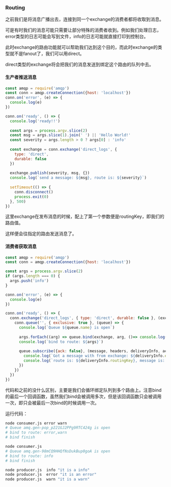 ### Routing
之前我们是将消息广播出去，连接到同一个exchange的消费者都将收取到消息。

可是有时我们的消息可能只需要让部分特殊的消费者收到。例如我们处理日志，error类型的日志可能会写到文件，info的日志可能就直接打印到控制台。

此时exchange的路由功能就可以帮助我们达到这个目的，而此时exchange的类型就不是fanout了，我们可以用direct。

direct类型的exchange将会把我们的消息发送到绑定这个路由的队列中去。

#### 生产者推送消息
```javascript
const amqp = require('amqp')
const conn = amqp.createConnection({host: 'localhost'})
conn.on('error', (e) => {
  console.log(e)
})

conn.on('ready', () => {
  console.log('ready!!')
  
  const args = process.argv.slice(2)
  const msg = args.slice(1).join(' ') || 'Hello World!'
  const severity = args.length > 0 ? args[0] : 'info'
  
  const exchange = conn.exchange('direct_logs', {
    type: 'direct',
    durable: false
  })
  
  exchange.publish(severity, msg, {})
  console.log(`send a message: ${msg}, route is: ${severity}`)
  
  setTimeout(() => {
    conn.disconnect()
    process.exit(0)
  }, 500)
})
```
这里exchange在发布消息的时候，配上了第一个参数便是routingKey，即我们的路由值。

这样便会往指定的路由发送消息了。

#### 消费者获取消息
```javascript
const amqp = require('amqp')
const conn = amqp.createConnection({host: 'localhost'})

const args = process.argv.slice(2)
if (args.length === 0) {
  args.push('info')
}

conn.on('error', (e) => {
  console.log(e)
})

conn.on('ready', () => {
  conn.exchange('direct_logs', { type: 'direct', durable: false }, (exchange) => {
    conn.queue('', { exclusive: true }, (queue) => {
      console.log(`Queue ${queue.name} is open`)
      
      args.forEach((arg) => queue.bind(exchange, arg, ()=> console.log('bind finish')))
      console.log(`bind to route: ${args}`)
          
      queue.subscribe({ack: false}, (message, headers, deliveryInfo, ack) => {
        console.log(`Got a message with from exchange: ${deliveryInfo.exchange}`)
        console.log(`route is: ${deliveryInfo.routingKey}, message is: ${message.data.toString()}`)
      })
    })
  })
})
```
代码和之前的没什么区别，主要是我们会循环绑定队列到多个路由上。注意bind的最后一个回调函数，虽然我们bind会被调用多次，但是该回调函数只会被调用一次，即只会被最后一次bind的时候调用一次。

运行代码：
```bash
node consumer.js error warn
# Queue amq.gen-pop_p221GJ2PPg9RTC424g is open
# bind to route: error,warn
# bind finish

node consumer.js
# Queue amq.gen-98mCQ9HHQfNsDukBup0goA is open
# bind to route: info
# bind finish

node producer.js  info "it is a info"
node producer.js  error "it is an error"
node producer.js  warn "it is a warn"
```

